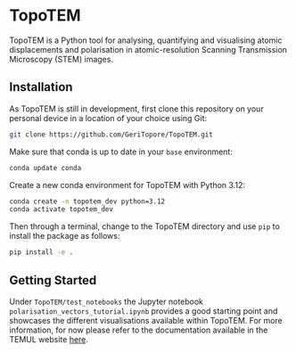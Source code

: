 # TopoTEM
TopoTEM is a Python tool for analysing, quantifying and visualising atomic displacements and polarisation in atomic-resolution Scanning Transmission Microscopy (STEM) images.

## Installation
As TopoTEM is still in development, first clone this repository on your personal device in a location of your choice using Git:

```bash
git clone https://github.com/GeriTopore/TopoTEM.git
```
Make sure that conda is up to date in your `base` environment:
```bash
conda update conda
```
Create a new conda environment for TopoTEM with Python 3.12:
```bash
conda create -n topotem_dev python=3.12
conda activate topotem_dev
```

Then through a terminal, change to the TopoTEM directory and use `pip` to install the package as follows:

```bash
pip install -e .
```

## Getting Started
Under `TopoTEM/test_notebooks` the Jupyter notebook `polarisation_vectors_tutorial.ipynb` provides a good starting point and showcases the different visualisations available within TopoTEM. For more information, for now please refer to the documentation available in the TEMUL website [here](https://temul-toolkit.readthedocs.io/en/latest/polarisation_vectors_tutorial.html#).
